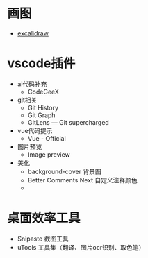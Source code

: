 # 画图
- [excalidraw](https://excalidraw.com/)

# vscode插件
- ai代码补充
  - CodeGeeX 
- git相关
  - Git History
  - Git Graph
  - GitLens — Git supercharged
- vue代码提示
  - Vue - Official
- 图片预览
  - Image preview
- 美化
  - background-cover 背景图
  - Better Comments Next 自定义注释颜色
  - 

# 桌面效率工具
- Snipaste 截图工具
- uTools 工具集（翻译、图片ocr识别、取色笔）